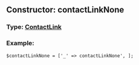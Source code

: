 ## Constructor: contactLinkNone  




### Type: [ContactLink](../types/ContactLink.md)


### Example:

```
$contactLinkNone = ['_' => contactLinkNone', ];
```